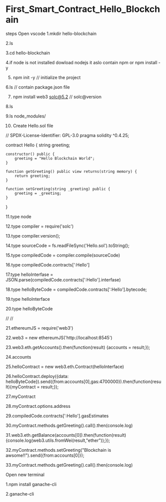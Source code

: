 # First_Smart_Contract_Hello_Blockchain


steps
Open vscode
1.mkdir hello-blockchain

2.ls

3.cd hello-blockchain

4.if node is not installed
	dowload nodejs it aslo contain npm
	or npm install -y
	
5. npm init -y 			// initialize the project

6.ls 				// contain package.json file

7. npm install web3 solc@5.2    // solc@version

8.ls

9.ls node_modules/

10. Create Hello.sol file


// SPDX-License-Identifier: GPL-3.0
pragma solidity ^0.4.25;

contract Hello {
    string greeting;

    constructor() public {
        greeting = "Hello Blockchain World";
    }

    function getGreeting() public view returns(string memory) {
        return greeting;
    }

    function setGreeting(string _greeting) public {
        greeting = _greeting;
    }
}

11.type node

12.type  compiler = require('solc')

13.type compiler.version();

14.type sourceCode = fs.readFileSync('Hello.sol').toString();

15.type compiledCode = compiler.compile(sourceCode)

16.type compiledCode.contracts[':Hello']

17.type helloInterfase = JSON.parse(compiledCode.contracts[':Hello'].interfase)

18.type helloByteCode = compiledCode.contracts[':Hello'].bytecode;

19.type helloInterface

20.type helloByteCode

//
//

21.ethereumJS = require('web3')

22.web3 = new ethereumJS('http://localhost:8545')

23.web3.eth.getAccounts().then(function(result) {accounts = result;});

24.accounts

25.helloContract = new web3.eth.Contract(helloInterface)

26.helloContract.deploy({data: helloByteCode}).send({from:accounts[0],gas:4700000}).then(function(result){myContract = result;});

27.myContract

28.myContract.options.address

29.compiledCode.contracts[':Hello'].gasEstimates

30.myContract.methods.getGreeting().call().then(console.log)

31.web3.eth.getBalance(accounts[0]).then(function(result) {console.log(web3.utils.fromWei(result,"ether"));});

32.myContract.methods.setGreeting("Blockchain is awsome!!").send({from:accounts[0]});

33.myContract.methods.getGreeting().call().then(console.log)




Open new terminal

1.npm install ganache-cli

2.ganache-cli


 



 



 
